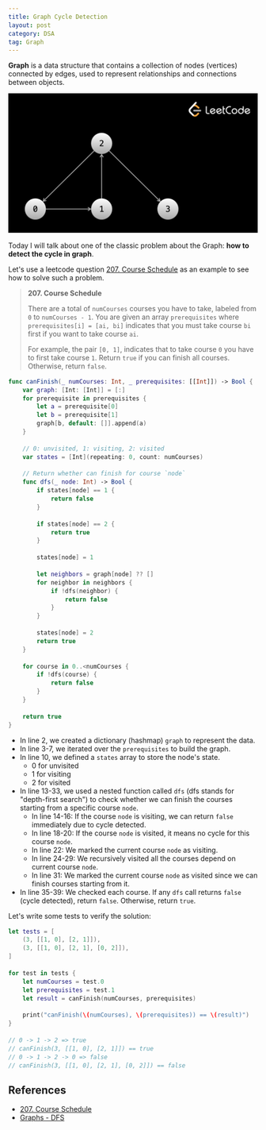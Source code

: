 ```yaml
---
title: Graph Cycle Detection
layout: post
category: DSA
tag: Graph
---
```


**Graph** is a data structure that contains a collection of nodes (vertices) connected by edges, used to represent relationships and connections between objects.

![Graph](/assets/posts/graph.png)

Today I will talk about one of the classic problem about the Graph: **how to detect the cycle in graph**.

Let's use a leetcode question [207. Course Schedule](https://leetcode.com/problems/course-schedule/) as an example to see how to solve such a problem.

> **207. Course Schedule**
> 
> There are a total of `numCourses` courses you have to take, labeled from `0` to `numCourses - 1`. You are given an array `prerequisites` where `prerequisites[i] = [ai, bi]` indicates that you must take course `bi` first if you want to take course `ai`.
> 
> For example, the pair `[0, 1]`, indicates that to take course `0` you have to first take course `1`. Return `true` if you can finish all courses. Otherwise, return `false`.

```swift
func canFinish(_ numCourses: Int, _ prerequisites: [[Int]]) -> Bool {
    var graph: [Int: [Int]] = [:]
    for prerequisite in prerequisites {
        let a = prerequisite[0]
        let b = prerequisite[1]
        graph[b, default: []].append(a)
    }

    // 0: unvisited, 1: visiting, 2: visited
    var states = [Int](repeating: 0, count: numCourses)

    // Return whether can finish for course `node`
    func dfs(_ node: Int) -> Bool {
        if states[node] == 1 {
            return false
        }

        if states[node] == 2 {
            return true
        }

        states[node] = 1

        let neighbors = graph[node] ?? []
        for neighbor in neighbors {
            if !dfs(neighbor) {
                return false
            }
        }

        states[node] = 2
        return true
    }

    for course in 0..<numCourses {
        if !dfs(course) {
            return false
        }
    }

    return true
}
```

- In line 2, we created a dictionary (hashmap) `graph` to represent the data.
- In line 3-7, we iterated over the `prerequisites` to build the graph.
- In line 10, we defined a `states` array to store the node's state.
     - 0 for unvisited
     - 1 for visiting
     - 2 for visited
- In line 13-33, we used a nested function called `dfs` (dfs stands for "depth-first search") to check whether we can finish the courses starting from a specific course `node`.
    - In line 14-16: If the course `node` is visiting, we can return `false` immediately due to cycle detected.
    - In line 18-20: If the course `node` is visited, it means no cycle for this course `node`.
    - In line 22: We marked the current course `node` as visiting.
    - In line 24-29: We recursively visited all the courses depend on current course `node`.
    - In line 31: We marked the current course `node` as visited since we can finish courses starting from it.
- In line 35-39: We checked each course. If any `dfs` call returns `false` (cycle detected), return `false`. Otherwise, return `true`.

Let's write some tests to verify the solution:

```swift
let tests = [
    (3, [[1, 0], [2, 1]]),
    (3, [[1, 0], [2, 1], [0, 2]]),
]

for test in tests {
    let numCourses = test.0
    let prerequisites = test.1
    let result = canFinish(numCourses, prerequisites)

    print("canFinish(\(numCourses), \(prerequisites)) == \(result)")
}

// 0 -> 1 -> 2 => true
// canFinish(3, [[1, 0], [2, 1]]) == true
// 0 -> 1 -> 2 -> 0 => false
// canFinish(3, [[1, 0], [2, 1], [0, 2]]) == false
```

## References

- [207. Course Schedule](https://leetcode.com/problems/course-schedule)
- [Graphs - DFS](https://leetcode.com/explore/featured/card/leetcodes-interview-crash-course-data-structures-and-algorithms/707/traversals-trees-graphs/4626/)